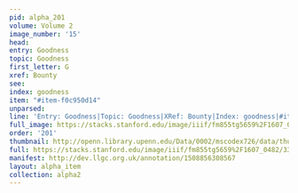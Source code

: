 ```yaml
---
pid: alpha_201
volume: Volume 2
image_number: '15'
head: 
entry: Goodness
topic: Goodness
first_letter: G
xref: Bounty
see: 
index: goodness
item: "#item-f0c950d14"
unparsed: 
line: 'Entry: Goodness|Topic: Goodness|XRef: Bounty|Index: goodness|#item-f0c950d14'
full_image: https://stacks.stanford.edu/image/iiif/fm855tg5659%2F1607_0482/full/full/0/default.jpg
order: '201'
thumbnail: http://openn.library.upenn.edu/Data/0002/mscodex726/data/thumb/1607_0482_thumb.jpg
full: https://stacks.stanford.edu/image/iiif/fm855tg5659%2F1607_0482/339,1690,3049,464/full/0/default.jpg
manifest: http://dev.llgc.org.uk/annotation/1508856308567
layout: alpha_item
collection: alpha2
---
```

